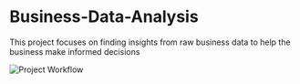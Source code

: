 # Business-Data-Analysis
This project focuses on finding insights from raw business data to help the business make informed decisions



![Project Workflow](https://github.com/pvzodape/Business-Data-Analysis-/blob/main/Project%20Workflow.png)
